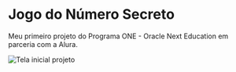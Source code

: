 # Jogo do Número Secreto

Meu primeiro projeto do Programa ONE - Oracle Next Education em parceria com a Alura.

<img src="https://jogo-numero-secreto-gsr13.vercel.app" alt="Tela inicial projeto">
